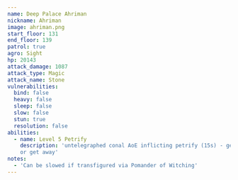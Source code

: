 ```yaml
---
name: Deep Palace Ahriman
nickname: Ahriman
image: ahriman.png
start_floor: 131
end_floor: 139
patrol: true
agro: Sight
hp: 20143
attack_damage: 1087
attack_type: Magic
attack_name: Stone
vulnerabilities:
  bind: false
  heavy: false
  sleep: false
  slow: false
  stun: true
  resolution: false
abilities:
  - name: Level 5 Petrify
    description: 'untelegraphed conal AoE inflicting petrify (15s) - get behind
    or get away'
notes:
  - 'Can be slowed if transfigured via Pomander of Witching'
---
```

